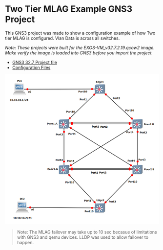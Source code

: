# Two Tier MLAG Example GNS3 Project

This GNS3 project was made to show a configuration example of how Two tier MLAG is configured.  Vlan Data is across all switches.

*Note: These projects were built for the EXOS-VM_v32.7.2.19.qcow2 image. Make verify the image is loaded into GNS3 before you import the project.* 

* [GNS3 32.7 Project file](https://github.com/stewilliams-extr/Virtual_EXOS/blob/master/gns3_projects/two_tier_MLAG/MLAG.gns3project)
* [Configuration Files](configurations)

<img src="screenshot.png">

>Note: The MLAG failover may take up to 10 sec becasue of limitations with GNS3 and qemu devices.  LLDP was used to allow failover to happen.
